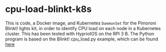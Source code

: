 # cpu-load-blinkt-k8s
This is code, a Docker image, and Kubernetes `DaemonSet` for the Pimoroni Blinkt! lights kit, in order to identify CPU load on each node in a Kubernetes cluster. This has been tested with HypriotOS on the RPI 3 B. The Python program is based on the Blinkt! cpu_load.py example, which can be found [here](https://github.com/pimoroni/blinkt/blob/master/examples/cpu_load.py)
